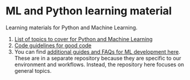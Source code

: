# ML and Python learning material
Learning materials for Python and Machine Learning.

1. [List of topics to cover for Python and Machine Learning](SummaryList.md)
2. [Code guidelines for good code](Good_code_guidelines.md)
3. You can find [additional guides and FAQs for ML development here](https://github.com/BuroHappoldMachineLearning/ML_Documentation). These are in a separate repository because they are specific to our environment and workflows. Instead, the repository here focuses on general topics.
